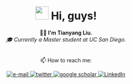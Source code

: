 <h1 align="center"><img src="https://raw.githubusercontent.com/MartinHeinz/MartinHeinz/master/wave.gif" width="35px"> Hi, guys! </h1>

<p align="center">
    <b>
        🙋‍♂️ I'm Tianyang Liu.<br>
    </b>
    <i>
        🎓 Currently a Master student at UC San Diego.<br>
    </i><br>
    <p align="center">
        📫 How to reach me:
    </p>
    <p align="center">
      <a href="mailto:til040@ucsd.edu">
          <img src="https://img.shields.io/badge/Email-red?style=for-the-badge&logo=gmail&logoColor=white" alt="e-mail">
      </a>
      <a href="https://twitter.com/LtyLeoii22">
          <img src="https://img.shields.io/badge/Twitter-blue?style=for-the-badge&logo=twitter&logoColor=white" alt="twitter">
      </a>
      <a href="https://scholar.google.com/citations?user=rJAeYdwAAAAJ&hl=en">
          <img src="https://img.shields.io/badge/Google Scholar-green?style=for-the-badge&logo=google&logoColor=white" alt="google scholar">
      </a>
      <a href="https://www.linkedin.com/in/tianyangliu-whu-ucsd/">
          <img src="https://img.shields.io/badge/LinkedIn-blue?style=for-the-badge&logo=linkedin&logoColor=white" alt="LinkedIn">
      </a>
    </p>
</p>
